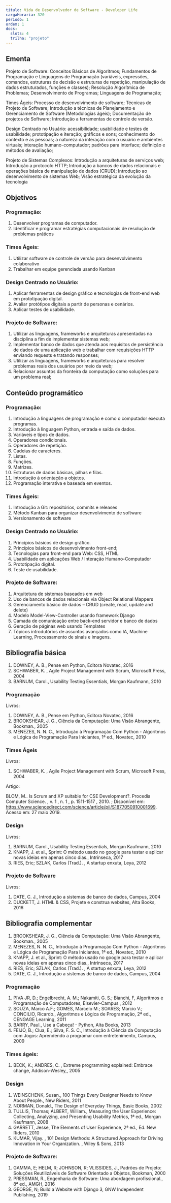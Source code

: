 ```yaml
---
titulo: Vida de Desenvolvedor de Software - Developer Life
cargaHoraria: 320
periodo: 1
ordem: 1
docs:
  slots: 4
  trilha: "projeto"
---
```


## Ementa

Projeto de Software: Conceitos Básicos de Algoritmos; Fundamentos de Programação e Linguagens de Programação (variáveis, expressões, comandos, estruturas de decisão e estruturas de repetição, manipulação de dados estruturados, funções e classes); Resolução Algorítmica de Problemas; Desenvolvimento de Programas; Linguagens de Programação;

Times Ágeis: Processo de desenvolvimento de software; Técnicas de Projeto de Software; Introdução a técnicas de Planejamento e Gerenciamento de Software (Metodologias ágeis); Documentação de projetos de Software; Introdução a ferramentas de controle de versão.

Design Centrado no Usuário: acessibilidade; usabilidade e testes de usabilidade; prototipação e iteração; gráficos e sons; conhecimento do contexto e as pessoas; a natureza da interação com o usuário e ambientes virtuais; interação humano-computador; padrões para interface; definição e métodos de avaliação;

Projeto de Sistemas Complexos: Introdução a arquiteturas de serviços web; Introdução a protocolo HTTP; Introdução a bancos de dados relacionais e operações básica de manipulação de dados (CRUD); Introdução ao desenvolvimento de sistemas Web; Visão estratégica da evolução da tecnologia

## Objetivos

### Programação:

1. Desenvolver programas de computador.
2. Identificar e programar estratégias computacionais de resolução de problemas práticos

### Times Ágeis:

1. Utilizar software de controle de versão para desenvolvimento colaborativo
2. Trabalhar em equipe gerenciada usando Kanban

### Design Centrado no Usuário:

1. Aplicar ferramentas de design gráfico e tecnologias de front-end web em prototipação digital.
2. Avaliar protótipos digitais a partir de personas e cenários.
3. Aplicar testes de usabilidade.

### Projeto de Software:

1. Utilizar as linguagens, frameworks e arquiteturas apresentadas na disciplina a fim de implementar sistemas web;
2. Implementar banco de dados que atenda aos requisitos de persistência de dados de uma aplicação web e trabalhar com requisições HTTP enviando requests e tratando responses;
3. Utilizar as linguagens, frameworks e arquiteturas para resolver problemas reais dos usuários por meio da web;
4. Relacionar assuntos da fronteira da computação como soluções para um problema real;

## Conteúdo programático

### Programação:

1. Introdução a linguagens de programação e como o computador executa programas.
2. Introdução à linguagem Python, entrada e saída de dados.
3. Variáveis e tipos de dados.
4. Operadores condicionais.
5. Operadores de repetição.
6. Cadeias de caracteres.
7. Listas.
8. Funções.
9. Matrizes.
10. Estruturas de dados básicas, pilhas e filas.
11. Introdução à orientação a objetos.
12. Programação interativa e baseada em eventos.

### Times Ágeis:

1. Introdução a Git: repositórios, commits e releases
2. Método Kanban para organizar desenvolvimento de software
3. Versionamento de software

### Design Centrado no Usuário:

1. Princípios básicos de design gráfico.
2. Princípios básicos de desenvolvimento front-end;
3. Tecnologias para front-end para Web: CSS, HTML
4. Usabilidade em aplicações Web / Interação Humano-Computador
5. Prototipação digital.
6. Teste de usabilidade.

### Projeto de Software:

1. Arquitetura de sistemas baseados em web
2. Uso de bancos de dados relacionais via Object Relational Mappers
3. Gerenciamento básico de dados – CRUD (create, read, update and delete)
4. Modelo Model-View-Controller usando framework Django
5. Camada de comunicação entre back-end servidor e banco de dados
6. Geração de páginas web usando Templates
7. Tópicos introdutórios de assuntos avançados como IA, Machine Learning, Processamento de sinais e imagens.

## Bibliografia básica

1. DOWNEY, A. B., Pense em Python, Editora Novatec, 2016
2. SCHWABER, K. , Agile Project Management with Scrum, Microsoft Press, 2004
3. BARNUM, Carol., Usability Testing Essentials, Morgan Kaufmann, 2010

### Programação

Livros:

1. DOWNEY, A. B., Pense em Python, Editora Novatec, 2016
2. BROOKSHEAR, J. G., Ciência da Computação: Uma Visão Abrangente, Bookman., 2005
3. MENEZES, N. N. C., Introdução à Programação Com Python - Algoritmos e Lógica de Programação Para Iniciantes, 1ª ed., Novatec, 2010

### Times Ágeis

Livros:

1. SCHWABER, K. , Agile Project Management with Scrum, Microsoft Press, 2004

Artigo:

BLOM, M.. Is Scrum and XP suitable for CSE Development?. Procedia Computer Science. , v. 1 , n. 1 , p. 1511-1517 , 2010. ; Disponível em: https://www.sciencedirect.com/science/article/pii/S1877050910001699. Acesso em: 27 maio 2019.

### Design

Livros:

1. BARNUM, Carol., Usability Testing Essentials, Morgan Kaufmann, 2010
2. KNAPP, J. et al., Sprint: O método usado no google para testar e aplicar novas ideias em apenas cinco dias., Intrínseca, 2017
3. RIES, Eric; SZLAK, Carlos (Trad.). , A startup enxuta, Leya, 2012

### Projeto de Software

Livros:

1. DATE, C. J., Introdução a sistemas de banco de dados, Campus, 2004
2. DUCKETT, J. HTML & CSS, Projete e construa websites, Alta Books, 2016

## Bibliografia complementar

1. BROOKSHEAR, J. G., Ciência da Computação: Uma Visão Abrangente, Bookman., 2005
2. MENEZES, N. N. C., Introdução à Programação Com Python - Algoritmos e Lógica de Programação Para Iniciantes, 1ª ed., Novatec, 2010
3. KNAPP, J. et al., Sprint: O método usado no google para testar e aplicar novas ideias em apenas cinco dias., Intrínseca, 2017
4. RIES, Eric; SZLAK, Carlos (Trad.). , A startup enxuta, Leya, 2012
5. DATE, C. J., Introdução a sistemas de banco de dados, Campus, 2004

### Programação

1. PIVA JR, D.; Engelbrecht, A. M.; Nakamiti, G. S.; Bianchi, F, Algoritmos e Programação de Computadores, Elsevier-Campus , 2012
2. SOUZA, Marco A.F.; GOMES, Marcelo M.; SOARES; Marcio V.; CONCILIO, Ricardo., Algoritmos e Lógica de Programação, 2ª ed., CENGAGE Learning, 2011
3. BARRY, Paul., Use a Cabeça! - Python, Alta Books, 2013
4. FEIJÓ, B.; Clua, E.; Silva, F. S. C., Introdução à Ciência da Computação com Jogos: Aprendendo a programar com entretenimento, Campus, 2009

### Times ágeis:

1. BECK, K.; ANDRES, C. , Extreme programming explained: Embrace change, Addison-Wesley,, 2005

### Design

1. WEINSCHENK, Susan., 100 Things Every Designer Needs to Know About People., New Riders, 2011
2. NORMAN, Donald., The Design of Everyday Things, Basic Books, 2002
3. TULLIS, Thomas; ALBERT, William., Measuring the User Experience: Collecting, Analyzing, and Presenting Usability Metrics, 1ª ed., Morgan Kaufmann, 2008
4. GARRETT, Jesse, The Elements of User Experience, 2ª ed., Ed. New Riders, 2010
5. KUMAR, Vijay. , 101 Design Methods: A Structured Approach for Driving Innovation in Your Organization. , Wiley & Sons, 2013

### Projeto de Software:

1. GAMMA, E; HELM, R; JOHNSON, R; VLISSIDES, J., Padrões de Projeto: Soluções Reutilizáveis de Software Orientado a Objetos, Bookman, 2000
2. PRESSMAN, R., Engenharia de Software: Uma abordagem profissional., 8ª ed., AMGH, 2016
3. GEORGE, N; Build a Website with Django 3, GNW Independent Publishing, 2019
